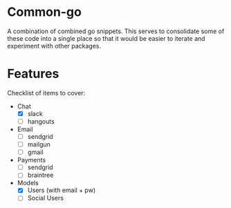 # Common-go

A combination of combined go snippets. This serves to consolidate some of these code into a single place so that it would be easier to iterate and experiment with other packages.

# Features

Checklist of items to cover:

- Chat
  - [x] slack
  - [ ] hangouts
- Email
  - [ ] sendgrid
  - [ ] mailgun
  - [ ] gmail
- Payments
  - [ ] sendgrid
  - [ ] braintree
- Models
  - [x] Users (with email + pw)
  - [ ] Social Users
